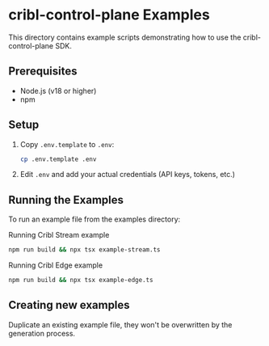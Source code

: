 # cribl-control-plane Examples

This directory contains example scripts demonstrating how to use the cribl-control-plane SDK.

## Prerequisites

- Node.js (v18 or higher)
- npm

## Setup

1. Copy `.env.template` to `.env`:
   ```bash
   cp .env.template .env
   ```

2. Edit `.env` and add your actual credentials (API keys, tokens, etc.)

## Running the Examples

To run an example file from the examples directory:

Running Cribl Stream example
```bash
npm run build && npx tsx example-stream.ts
```

Running Cribl Edge example
```bash
npm run build && npx tsx example-edge.ts
```

## Creating new examples

Duplicate an existing example file, they won't be overwritten by the generation process.



